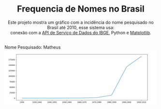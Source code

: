 <h1 align="center">Frequencia de Nomes no Brasil</h1>

<p align="center">Este projeto mostra um gráfico com a incidência do nome pesquisado no Brasil até 2010, esse sistema usa: <br>conexão com a <a href="https://servicodados.ibge.gov.br/api/docs/"> API de Serviço de Dados do IBGE</a>, Python e <a href="https://matplotlib.org/2.0.2/index.html">Matplotlib</a>.</p>
<br>
<div>
<a>Nome Pesquisado: Matheus</a>
<img src="images/matheus_image.jpeg" alt="grafic">
</div>

